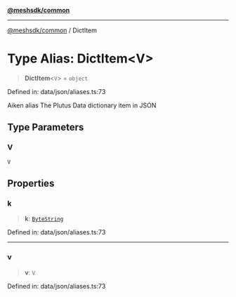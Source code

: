 [**@meshsdk/common**](../README.md)

***

[@meshsdk/common](../globals.md) / DictItem

# Type Alias: DictItem\<V\>

> **DictItem**\<`V`\> = `object`

Defined in: data/json/aliases.ts:73

Aiken alias
The Plutus Data dictionary item in JSON

## Type Parameters

### V

`V`

## Properties

### k

> **k**: [`ByteString`](ByteString.md)

Defined in: data/json/aliases.ts:73

***

### v

> **v**: `V`

Defined in: data/json/aliases.ts:73
